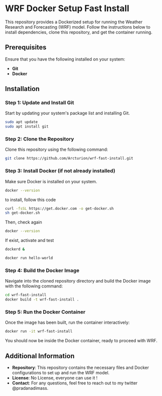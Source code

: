 
# WRF Docker Setup Fast Install

This repository provides a Dockerized setup for running the Weather Research and Forecasting (WRF) model. Follow the instructions below to install dependencies, clone this repository, and get the container running.

## Prerequisites

Ensure that you have the following installed on your system:
- **Git**
- **Docker**





## Installation

### Step 1: Update and Install Git

Start by updating your system's package list and installing Git.

```bash
sudo apt update
sudo apt install git
```

### Step 2: Clone the Repository

Clone this repository using the following command:

```bash
git clone https://github.com/Arcturion/wrf-fast-install.git
```

### Step 3: Install Docker (if not already installed)

Make sure Docker is installed on your system. 
```bash
docker --version
```

to install, follow this code
```bash
curl -fsSL https://get.docker.com -o get-docker.sh
sh get-docker.sh
```

Then, check again
```bash
docker --version
```

If exist, activate and test
```bash
dockerd &
```

```bash
docker run hello-world
```

### Step 4: Build the Docker Image

Navigate into the cloned repository directory and build the Docker image with the following command:

```bash
cd wrf-fast-install
docker build -t wrf-fast-install .
```

### Step 5: Run the Docker Container

Once the image has been built, run the container interactively:

```bash
docker run -it wrf-fast-install
```

You should now be inside the Docker container, ready to proceed with WRF.

## Additional Information

- **Repository**: This repository contains the necessary files and Docker configurations to set up and run the WRF model.
- **License**: No License, everyone can use it !
- **Contact**: For any questions, feel free to reach out to my twitter @pradanadimass.

